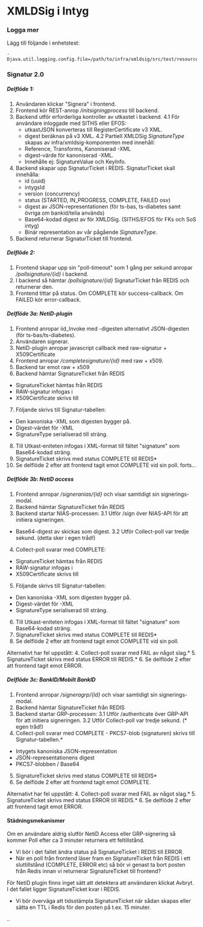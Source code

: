 # XMLDSig i Intyg

### Logga mer

Lägg till följande i enhetstest:

    -Djava.util.logging.config.file=/path/to/infra/xmldsig/src/test/resources/logging.properties
    
### Signatur 2.0

##### Delflöde 1:

1. Användaren klickar "Signera" i frontend.
2. Frontend kör REST-anrop _/initsigningprocess_ till backend.
3. Backend utför erforderliga kontroller av utkastet i backend.
4.1 För användare inloggade med SITHS eller EFOS:
    - utkastJSON konverteras till RegisterCertificate v3 XML.
    - digest beräknas på v3 XML.
4.2 Partiell XMLDSig _SignatureType_ skapas av infra/xmldsig-komponenten med innehåll:
    - Reference, Transforms, Kanoniserad <intyg>-XML
    - digest-värde för kanoniserad <intyg>-XML.
    - Innehålle ej: SignatureValue och KeyInfo.   
5. Backend skapar upp SignaturTicket i REDIS. SignaturTicket skall innehålla:
    - id (uuid)
    - intygsId
    - version (concurrency)
    - status (STARTED, IN_PROGRESS, COMPLETE, FAILED osv)
    - digest av JSON-representationen (för ts-bas, ts-diabetes samt övriga om bankid/telia används)
    - Base64-kodad digest av <SignedInfo> för XMLDSig. (SITHS/EFOS för FKs och SoS intyg)
    - Binär representation av vår pågående _SignatureType_.
6. Backend returnerar SignaturTicket till frontend.

##### Delflöde 2:

1. Frontend skapar upp sin "poll-timeout" som 1 gång per sekund anropar _/pollsignature/{id}_ i backend.
2. I backend så hämtar _/pollsignature/{id}_ SignaturTicket från REDIS och returnerar den.
3. Frontend tittar på status. Om COMPLETE kör success-callback. Om FAILED kör error-callback.

##### Delflöde 3a: NetiD-plugin
1. Frontend anropar iid_Invoke med <SignedInfo>-digesten alternativt JSON-digesten (för ts-bas/ts-diabetes).
2. Användaren signerar.
3. NetiD-plugin anropar javascript callback med raw-signatur + X509Certificate
4. Frontend anropar _/completesignature/{id}_ med raw + x509.
5. Backend tar emot raw + x509
6. Backend hämtar SignatureTicket från REDIS
  - SignatureTicket hämtas från REDIS
  - RAW-signatur infogas i <SignedInfo>
  - X509Certificate skrivs till <KeyInfo>
7. Följande skrivs till Signatur-tabellen:
  - Den kanoniska <intyg>-XML som digesten bygger på.
  - Digest-värdet för <intyg>-XML
  - SignatureType serialiserad till sträng.
8. Till Utkast-eniteten infogas <Signature> i XML-format till fältet "signature" som Base64-kodad sträng.
9. SignatureTicket skrivs med status COMPLETE till REDIS*
10. Se delflöde 2 efter att frontend tagit emot COMPLETE vid sin poll.
forts...

##### Delflöde 3b: NetiD access
1. Frontend anropar _/signeranias/{id}_ och visar samtidigt sin signerings-modal.
2. Backend hämtar SignatureTicket från REDIS
3. Backend startar NIAS-processen:
3.1 Utför /sign över NIAS-API för att initiera signeringen.
  - Base64-digest av <SignedInfo> skickas som digest.
3.2 Utför Collect-poll var tredje sekund. (detta sker i egen tråd!)
4. Collect-poll svarar med COMPLETE:
  - SignatureTicket hämtas från REDIS
  - RAW-signatur infogas i <SignedInfo>
  - X509Certificate skrivs till <KeyInfo>
5. Följande skrivs till Signatur-tabellen:
  - Den kanoniska <intyg>-XML som digesten bygger på.
  - Digest-värdet för <intyg>-XML
  - SignatureType serialiserad till sträng.
6. Till Utkast-eniteten infogas <Signature> i XML-format till fältet "signature" som Base64-kodad sträng.
7. SignatureTicket skrivs med status COMPLETE till REDIS*
8. Se delflöde 2 efter att frontend tagit emot COMPLETE vid sin poll.

Alternativt har fel uppstått:
4. Collect-poll svarar med FAIL av något slag.*
5. SignatureTicket skrivs med status ERROR till REDIS.*
6. Se delflöde 2 efter att frontend tagit emot ERROR.

##### Delflöde 3c: BankID/Mobilt BankID
1. Frontend anropar _/signeragrp/{id}_ och visar samtidigt sin signerings-modal.
2. Backend hämtar SignatureTicket från REDIS
3. Backend startar GRP-processen:
3.1 Utför /authenticate över GRP-API för att initiera signeringen.
3.2 Utför Collect-poll var tredje sekund. (* egen tråd!)
4. Collect-poll svarar med COMPLETE - PKCS7-blob (signaturen) skrivs till Signatur-tabellen.*
  - Intygets kanoniska JSON-representation
  - JSON-representationens digest
  - PKCS7-blobben / Base64
5. SignatureTicket skrivs med status COMPLETE till REDIS*
6. Se delflöde 2 efter att frontend tagit emot COMPLETE.

Alternativt har fel uppstått:
4. Collect-poll svarar med FAIL av något slag.*
5. SignatureTicket skrivs med status ERROR till REDIS.*
6. Se delflöde 2 efter att frontend tagit emot ERROR.

#### Städningsmekanismer

Om en användare aldrig slutför NetiD Access eller GRP-signering så kommer Poll efter ca 3 minuter returnera ett feltillstånd. 
- Vi bör i det fallet ändra status på SignatureTicket i REDIS till ERROR.
- När en poll från frontend läser fram en SignatureTicket från REDIS i ett sluttillstånd (COMPLETE, ERROR etc) så bör vi genast ta bort posten från Redis innan vi returnerar SignatureTicket till frontend?

För NetiD plugin finns inget sätt att detektera att användaren klickat Avbryt. I det fallet ligger SignatureTicket kvar i REDIS.
- Vi bör överväga att tidsstämpla SignatureTicket när sådan skapas eller sätta en TTL i Redis för den posten på t.ex. 15 minuter.

 ..